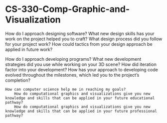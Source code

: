# CS-330-Comp-Graphic-and-Visualization


  How do I approach designing software?
        What new design skills has your work on the project helped you to craft?
        What design process did you follow for your project work?
        How could tactics from your design approach be applied in future work?

   How do I approach developing programs?
        What new development strategies did you use while working on your 3D scene?
        How did iteration factor into your development?
        How has your approach to developing code evolved throughout the milestones, which led you to the project’s completion?

    How can computer science help me in reaching my goals?
        How do computational graphics and visualizations give you new knowledge and skills that can be applied in your future educational pathway?
        How do computational graphics and visualizations give you new knowledge and skills that can be applied in your future professional pathway?

